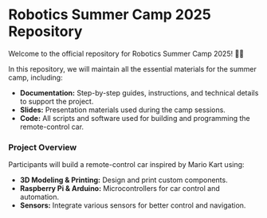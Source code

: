 # Robotics Summer Camp 2025 Repository

Welcome to the official repository for Robotics Summer Camp 2025! 🚗🔧

In this repository, we will maintain all the essential materials for the summer camp, including:  

- **Documentation:** Step-by-step guides, instructions, and technical details to support the project.  
- **Slides:** Presentation materials used during the camp sessions.  
- **Code:** All scripts and software used for building and programming the remote-control car.  

### Project Overview  
Participants will build a remote-control car inspired by Mario Kart using:  
- **3D Modeling & Printing:** Design and print custom components.  
- **Raspberry Pi & Arduino:** Microcontrollers for car control and automation.  
- **Sensors:** Integrate various sensors for better control and navigation.  

